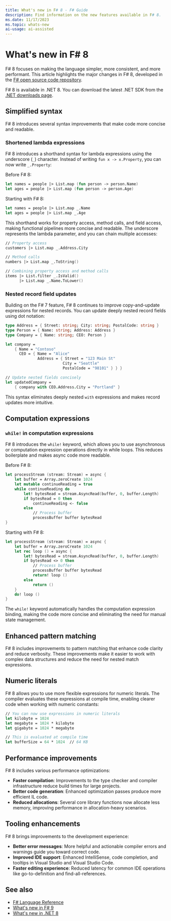 ```yaml
---
title: What's new in F# 8 - F# Guide
description: Find information on the new features available in F# 8.
ms.date: 11/17/2023
ms.topic: whats-new
ai-usage: ai-assisted
---
```

# What's new in F# 8

F# 8 focuses on making the language simpler, more consistent, and more performant. This article highlights the major changes in F# 8, developed in the [F# open source code repository](https://github.com/dotnet/fsharp).

F# 8 is available in .NET 8. You can download the latest .NET SDK from the [.NET downloads page](https://dotnet.microsoft.com/download).

## Simplified syntax

F# 8 introduces several syntax improvements that make code more concise and readable.

### Shortened lambda expressions

F# 8 introduces a shorthand syntax for lambda expressions using the underscore (`_`) character. Instead of writing `fun x -> x.Property`, you can now write `_.Property`:

Before F# 8:

```fsharp
let names = people |> List.map (fun person -> person.Name)
let ages = people |> List.map (fun person -> person.Age)
```

Starting with F# 8:

```fsharp
let names = people |> List.map _.Name
let ages = people |> List.map _.Age
```

This shorthand works for property access, method calls, and field access, making functional pipelines more concise and readable. The underscore represents the lambda parameter, and you can chain multiple accesses:

```fsharp
// Property access
customers |> List.map _.Address.City

// Method calls
numbers |> List.map _.ToString()

// Combining property access and method calls
items |> List.filter _.IsValid()
      |> List.map _.Name.ToLower()
```

### Nested record field updates

Building on the F# 7 feature, F# 8 continues to improve copy-and-update expressions for nested records. You can update deeply nested record fields using dot notation:

```fsharp
type Address = { Street: string; City: string; PostalCode: string }
type Person = { Name: string; Address: Address }
type Company = { Name: string; CEO: Person }

let company = 
    { Name = "Contoso"
      CEO = { Name = "Alice"
              Address = { Street = "123 Main St"
                         City = "Seattle"
                         PostalCode = "98101" } } }

// Update nested fields concisely
let updatedCompany = 
    { company with CEO.Address.City = "Portland" }
```

This syntax eliminates deeply nested `with` expressions and makes record updates more intuitive.

## Computation expressions

### `while!` in computation expressions

F# 8 introduces the `while!` keyword, which allows you to use asynchronous or computation expression operations directly in while loops. This reduces boilerplate and makes async code more readable.

Before F# 8:

```fsharp
let processStream (stream: Stream) = async {
    let buffer = Array.zeroCreate 1024
    let mutable continueReading = true
    while continueReading do
        let! bytesRead = stream.AsyncRead(buffer, 0, buffer.Length)
        if bytesRead = 0 then
            continueReading <- false
        else
            // Process buffer
            processBuffer buffer bytesRead
}
```

Starting with F# 8:

```fsharp
let processStream (stream: Stream) = async {
    let buffer = Array.zeroCreate 1024
    let rec loop () = async {
        let! bytesRead = stream.AsyncRead(buffer, 0, buffer.Length)
        if bytesRead <> 0 then
            // Process buffer
            processBuffer buffer bytesRead
            return! loop ()
        else
            return ()
    }
    do! loop ()
}
```

The `while!` keyword automatically handles the computation expression binding, making the code more concise and eliminating the need for manual state management.

## Enhanced pattern matching

F# 8 includes improvements to pattern matching that enhance code clarity and reduce verbosity. These improvements make it easier to work with complex data structures and reduce the need for nested match expressions.

## Numeric literals

F# 8 allows you to use more flexible expressions for numeric literals. The compiler evaluates these expressions at compile time, enabling clearer code when working with numeric constants:

```fsharp
// You can now use expressions in numeric literals
let kilobyte = 1024
let megabyte = 1024 * kilobyte
let gigabyte = 1024 * megabyte

// This is evaluated at compile time
let bufferSize = 64 * 1024  // 64 KB
```

## Performance improvements

F# 8 includes various performance optimizations:

- **Faster compilation**: Improvements to the type checker and compiler infrastructure reduce build times for large projects.
- **Better code generation**: Enhanced optimization passes produce more efficient IL code.
- **Reduced allocations**: Several core library functions now allocate less memory, improving performance in allocation-heavy scenarios.

## Tooling enhancements

F# 8 brings improvements to the development experience:

- **Better error messages**: More helpful and actionable compiler errors and warnings guide you toward correct code.
- **Improved IDE support**: Enhanced IntelliSense, code completion, and tooltips in Visual Studio and Visual Studio Code.
- **Faster editing experience**: Reduced latency for common IDE operations like go-to-definition and find-all-references.

## See also

- [F# Language Reference](../language-reference/index.md)
- [What's new in F# 9](fsharp-9.md)
- [What's new in .NET 8](../../core/whats-new/dotnet-8/overview.md)
